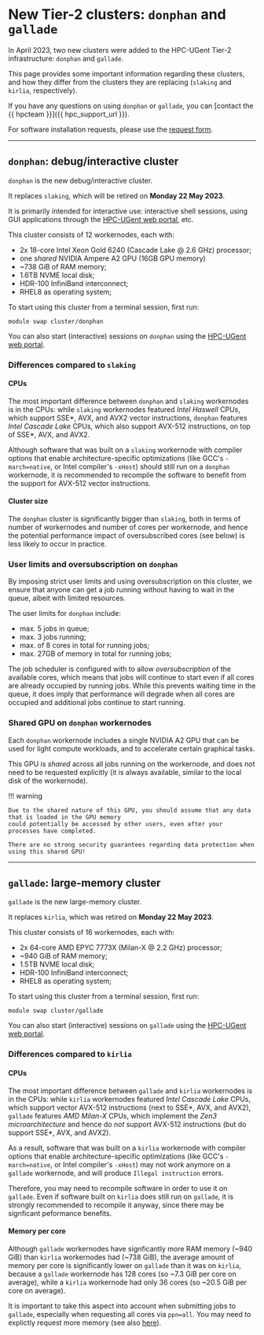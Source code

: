 # New Tier-2 clusters: `donphan` and `gallade`

In April 2023, two new clusters were added to the HPC-UGent Tier-2 infrastructure: `donphan` and `gallade`.

This page provides some important information regarding these clusters, and how they differ from the clusters
they are replacing (`slaking` and `kirlia`, respectively).

If you have any questions on using `donphan` or `gallade`, you can [contact the {{ hpcteam }}]({{ hpc_support_url }}).

For software installation requests, please use the [request form](https://www.ugent.be/hpc/en/support/software-installation-request).

---

## `donphan`: debug/interactive cluster

`donphan` is the new debug/interactive cluster.

It replaces `slaking`, which will be retired on **Monday 22 May 2023**.

It is primarily intended for interactive use: interactive shell sessions, using GUI applications through the
[HPC-UGent web portal](../../../web_portal.md), etc.

This cluster consists of 12 workernodes, each with:

* 2x 18-core Intel Xeon Gold 6240 (Cascade Lake @ 2.6 GHz) processor;
* one *shared* NVIDIA Ampere A2 GPU (16GB GPU memory)
* ~738 GiB of RAM memory;
* 1.6TB NVME local disk;
* HDR-100 InfiniBand interconnect;
* RHEL8 as operating system;

To start using this cluster from a terminal session, first run:
```
module swap cluster/donphan
```

You can also start (interactive) sessions on `donphan` using the [HPC-UGent web portal](../../../web_portal.md).

### Differences compared to `slaking`

#### CPUs

The most important difference between `donphan` and `slaking` workernodes is in the CPUs:
while `slaking` workernodes featured *Intel Haswell* CPUs, which support SSE\*, AVX, and AVX2 vector instructions,
`donphan` features *Intel Cascade Lake* CPUs, which also support AVX-512 instructions, on top of SSE\*, AVX, and AVX2.

Although software that was built on a `slaking` workernode with compiler options that enable architecture-specific
optimizations (like GCC's `-march=native`, or Intel compiler's `-xHost`) should still run on
a `donphan` workernode, it is recommended to recompile the software to benefit from the support for
AVX-512 vector instructions.

#### Cluster size

The `donphan` cluster is significantly bigger than `slaking`, both in terms of number of workernodes and
number of cores per workernode, and hence the potential performance impact of oversubscribed cores (see below)
is less likely to occur in practice.

### User limits and oversubscription on `donphan`

By imposing strict user limits and using oversubscription on this cluster,
we ensure that anyone can get a job running without having to wait in the queue, albeit with limited resources.

The user limits for `donphan` include:
* max. 5 jobs in queue;
* max. 3 jobs running;
* max. of 8 cores in total for running jobs;
* max. 27GB of memory in total for running jobs;

The job scheduler is configured with to allow *oversubscription* of the available cores,
which means that jobs will continue to start even if all cores are already occupied by running jobs.
While this prevents waiting time in the queue, it does imply that performance will degrade when all cores are occupied
and additional jobs continue to start running.

### Shared GPU on `donphan` workernodes

Each `donphan` workernode includes a single NVIDIA A2 GPU that can be used for light compute workloads,
and to accelerate certain graphical tasks.

This GPU is *shared* across all jobs running on the workernode, and does not need to be requested explicitly
(it is always available, similar to the local disk of the workernode).

!!! warning

    Due to the shared nature of this GPU, you should assume that any data that is loaded in the GPU memory
    could potentially be accessed by other users, even after your processes have completed.

    There are no strong security guarantees regarding data protection when using this shared GPU!


---

## `gallade`: large-memory cluster

`gallade` is the new large-memory cluster.

It replaces `kirlia`, which was retired on **Monday 22 May 2023**.

This cluster consists of 16 workernodes, each with:

* 2x 64-core AMD EPYC 7773X (Milan-X @ 2.2 GHz) processor;
* ~940 GiB of RAM memory;
* 1.5TB NVME local disk;
* HDR-100 InfiniBand interconnect;
* RHEL8 as operating system;

To start using this cluster from a terminal session, first run:
```
module swap cluster/gallade
```

You can also start (interactive) sessions on `gallade` using the [HPC-UGent web portal](../../../web_portal.md).

### Differences compared to `kirlia`

#### CPUs

The most important difference between `gallade` and `kirlia` workernodes is in the CPUs:
while `kirlia` workernodes featured *Intel Cascade Lake* CPUs, which support vector AVX-512 instructions
(next to SSE\*, AVX, and AVX2), `gallade` features *AMD Milan-X* CPUs, which implement the *Zen3 microarchitecture*
and hence do *not* support AVX-512 instructions (but do support SSE\*, AVX, and AVX2).

As a result, software that was built on a `kirlia` workernode with compiler options that enable architecture-specific
optimizations (like GCC's `-march=native`, or Intel compiler's `-xHost`) may not work anymore on
a `gallade` workernode, and will produce `Illegal instruction` errors.

Therefore, you may need to recompile software in order to use it on `gallade`.
Even if software built on `kirlia` does still run on `gallade`, it is strongly recommended to recompile it anyway,
since there may be signficant peformance benefits.

#### Memory per core

Although `gallade` workernodes have signficantly more RAM memory (~940 GiB) than `kirlia` workernodes had (~738 GiB),
the average amount of memory per core is significantly lower on `gallade` than it was on `kirlia`, because
a `gallade` workernode has 128 cores (so ~7.3 GiB per core on average), while a `kirlia` workernode had only 36 cores
(so ~20.5 GiB per core on average).

It is important to take this aspect into account when submitting jobs to `gallade`, especially when requesting
all cores via `ppn=all`. You may need to explictly request more memory (see also [here](../../../fine_tuning_job_specifications#pbs_mem)).
